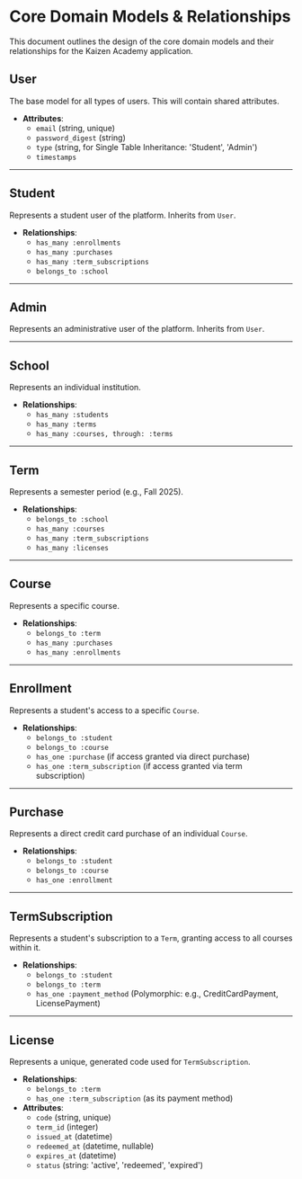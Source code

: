 # Core Domain Models & Relationships

This document outlines the design of the core domain models and their relationships for the Kaizen Academy application.

## User
The base model for all types of users. This will contain shared attributes.
- **Attributes**:
  - `email` (string, unique)
  - `password_digest` (string)
  - `type` (string, for Single Table Inheritance: 'Student', 'Admin')
  - `timestamps`

---

## Student
Represents a student user of the platform. Inherits from `User`.
- **Relationships**:
  - `has_many :enrollments`
  - `has_many :purchases`
  - `has_many :term_subscriptions`
  - `belongs_to :school`

---

## Admin
Represents an administrative user of the platform. Inherits from `User`.

---

## School
Represents an individual institution.
- **Relationships**:
  - `has_many :students`
  - `has_many :terms`
  - `has_many :courses, through: :terms`

---

## Term
Represents a semester period (e.g., Fall 2025).
- **Relationships**:
  - `belongs_to :school`
  - `has_many :courses`
  - `has_many :term_subscriptions`
  - `has_many :licenses`

---

## Course
Represents a specific course.
- **Relationships**:
  - `belongs_to :term`
  - `has_many :purchases`
  - `has_many :enrollments`

---

## Enrollment
Represents a student's access to a specific `Course`.
- **Relationships**:
  - `belongs_to :student`
  - `belongs_to :course`
  - `has_one :purchase` (if access granted via direct purchase)
  - `has_one :term_subscription` (if access granted via term subscription)

---

## Purchase
Represents a direct credit card purchase of an individual `Course`.
- **Relationships**:
  - `belongs_to :student`
  - `belongs_to :course`
  - `has_one :enrollment`

---

## TermSubscription
Represents a student's subscription to a `Term`, granting access to all courses within it.
- **Relationships**:
  - `belongs_to :student`
  - `belongs_to :term`
  - `has_one :payment_method` (Polymorphic: e.g., CreditCardPayment, LicensePayment)

---

## License
Represents a unique, generated code used for `TermSubscription`.
- **Relationships**:
  - `belongs_to :term`
  - `has_one :term_subscription` (as its payment method)
- **Attributes**:
  - `code` (string, unique)
  - `term_id` (integer)
  - `issued_at` (datetime)
  - `redeemed_at` (datetime, nullable)
  - `expires_at` (datetime)
  - `status` (string: 'active', 'redeemed', 'expired') 